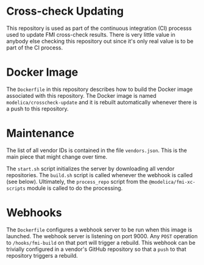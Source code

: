 # Cross-check Updating

This repository is used as part of the continuous integration (CI) processs used to update
FMI cross-check results. There is very little value in anybody else checking this
repository out since it's only real value is to be part of the CI process.

# Docker Image

The `Dockerfile` in this repository describes how to build the Docker image
associated with this repository. The Docker image is named
`modelica/crosscheck-update` and it is rebuilt automatically whenever there is a
push to this repository.

# Maintenance

The list of all vendor IDs is contained in the file `vendors.json`. This is the
main piece that might change over time.

The `start.sh` script initializes the server by downloading all vendor
repositories. The `build.sh` script is called whenever the webhook is called
(see below). Ultimately, the `process_repo` script from the
`@modelica/fmi-xc-scripts` module is called to do the processing.

# Webhooks

The `Dockerfile` configures a webhook server to be run when this image is
launched. The webhook server is listening on port 9000. Any `POST` operation
to `/hooks/fmi-build` on that port will trigger a rebuild. This webhook can be
trivially configured in a vendor's GitHub repository so that a `push` to that
repository triggers a rebuild.
